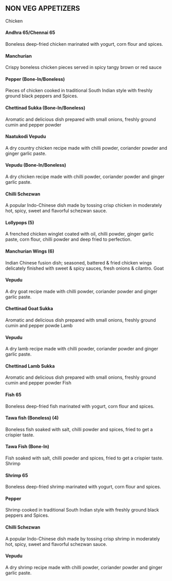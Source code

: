 ## NON VEG APPETIZERS
Chicken
#### Andhra 65/Chennai 65 
Boneless deep-fried chicken marinated with yogurt, corn flour and
spices.
#### Manchurian 
Crispy boneless chicken pieces served in spicy tangy brown or red sauce
#### Pepper (Bone-In/Boneless) 
Pieces of chicken cooked in traditional South Indian style with freshly
ground black peppers and Spices.
#### Chettinad Sukka (Bone-In/Boneless) 
Aromatic and delicious dish prepared with small onions, freshly ground
cumin and pepper powder
#### Naatukodi Vepudu 
A dry country chicken recipe made with chilli powder, coriander powder
and ginger garlic paste.
#### Vepudu (Bone-In/Boneless) 
A dry chicken recipe made with chilli powder, coriander powder and
ginger garlic paste.
#### Chilli Schezwan 
A popular Indo-Chinese dish made by tossing crisp chicken in moderately
hot, spicy, sweet and flavorful schezwan sauce.
#### Lollypops (5) 
A frenched chicken winglet coated with oil, chilli powder, ginger garlic
paste, corn flour, chilli powder and deep fried to perfection.
#### Manchurian Wings (6) 
Indian Chinese fusion dish; seasoned, battered & fried chicken wings
delicately finished with sweet & spicy sauces, fresh onions & cilantro.
Goat
#### Vepudu 
A dry goat recipe made with chilli powder, coriander powder and ginger
garlic paste.
#### Chettinad Goat Sukka 
Aromatic and delicious dish prepared with small onions, freshly ground
cumin and pepper powde
Lamb
#### Vepudu 
A dry lamb recipe made with chilli powder, coriander powder and ginger
garlic paste.
#### Chettinad Lamb Sukka 
Aromatic and delicious dish prepared with small onions, freshly ground
cumin and pepper powder
Fish
#### Fish 65 
Boneless deep-fried fish marinated with yogurt, corn flour and spices.
#### Tawa fish (Boneless) (4) 
Boneless fish soaked with salt, chilli powder and spices, fried to get a
crispier taste.
#### Tawa Fish (Bone-In) 
Fish soaked with salt, chilli powder and spices, fried to get a crispier
taste.
Shrimp
#### Shrimp 65 
Boneless deep-fried shrimp marinated with yogurt, corn flour and spices.
#### Pepper 
Shrimp cooked in traditional South Indian style with freshly ground
black peppers and Spices.
#### Chilli Schezwan 
A popular Indo-Chinese dish made by tossing crisp shrimp in moderately
hot, spicy, sweet and flavorful schezwan sauce.
#### Vepudu 
A dry shrimp recipe made with chilli powder, coriander powder and ginger
garlic paste.
